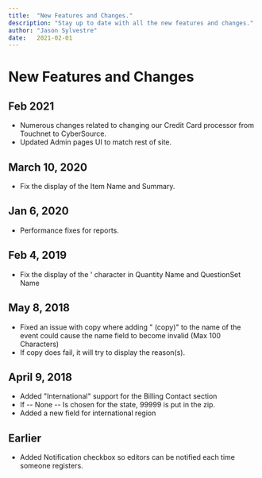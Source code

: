 ```yaml
---
title:  "New Features and Changes."
description: "Stay up to date with all the new features and changes."
author: "Jason Sylvestre"
date:   2021-02-01
---
```


# New Features and Changes

## Feb 2021
* Numerous changes related to changing our Credit Card processor from Touchnet to CyberSource.
* Updated Admin pages UI to match rest of site.

## March 10, 2020
* Fix the display of the Item Name and Summary.

## Jan 6, 2020
* Performance fixes for reports.

## Feb 4, 2019
* Fix the display of the ' character in Quantity Name and QuestionSet Name

## May 8, 2018
* Fixed an issue with copy where adding " (copy)" to the name of the event could cause the name field to become invalid (Max 100 Characters)
* If copy does fail, it will try to display the reason(s).

## April 9, 2018
* Added "International" support for the Billing Contact section
* If -- None -- Is chosen for the state, 99999 is put in the zip.
* Added a new field for international region

## Earlier
* Added Notification checkbox so editors can be notified each time someone registers.


